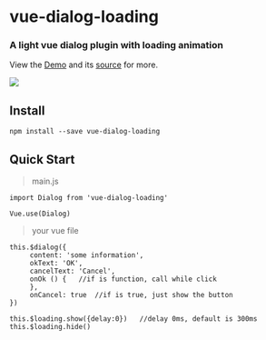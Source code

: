 # vue-dialog-loading

### A light vue dialog plugin with loading animation

View the [Demo](https://vue-dialog-loading.github.io/) 
and its [source](https://github.com/leyap/vue-dialog-loading) for more.


![](https://media.giphy.com/media/ckrKKwKh444nS6HuWo/giphy.gif)

## Install
````
npm install --save vue-dialog-loading
````

## Quick Start

> main.js
````
import Dialog from 'vue-dialog-loading'

Vue.use(Dialog)
````

> your vue file
````
this.$dialog({
     content: 'some information',
     okText: 'OK',
     cancelText: 'Cancel',
     onOk () {   //if is function, call while click
     },
     onCancel: true  //if is true, just show the button
})

this.$loading.show({delay:0})   //delay 0ms, default is 300ms
this.$loading.hide()
````


